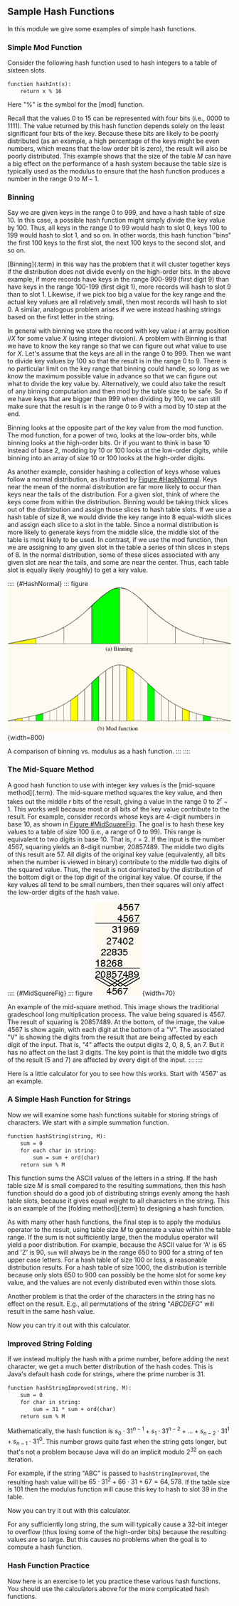 
## Sample Hash Functions

In this module we give some examples of simple hash functions.

### Simple Mod Function

Consider the following hash function used to hash integers to a table of
sixteen slots.

    function hashInt(x):
        return x % 16


Here "%" is the symbol for the [mod] function.

<inlineav id="hashFuncExCON1" src="Hashing/hashFuncExCON1.js" name="Hash Function Slideshow 1"/>

Recall that the values 0 to 15 can be represented with four bits (i.e.,
0000 to 1111). The value returned by this hash function depends solely
on the least significant four bits of the key. Because these bits are
likely to be poorly distributed (as an example, a high percentage of the
keys might be even numbers, which means that the low order bit is zero),
the result will also be poorly distributed. This example shows that the
size of the table $M$ can have a big effect on the performance of a hash
system because the table size is typically used as the modulus to ensure
that the hash function produces a number in the range 0 to $M-1$.

### Binning

Say we are given keys in the range 0 to 999, and have a hash table of
size 10. In this case, a possible hash function might simply divide the
key value by 100. Thus, all keys in the range 0 to 99 would hash to slot
0, keys 100 to 199 would hash to slot 1, and so on. In other words, this
hash function "bins" the first 100 keys to the first slot, the next
100 keys to the second slot, and so on.

[Binning]{.term} in this way has the problem
that it will cluster together keys if the distribution does not divide
evenly on the high-order bits. In the above example, if more records
have keys in the range 900-999 (first digit 9) than have keys in the
range 100-199 (first digit 1), more records will hash to slot 9 than to
slot 1. Likewise, if we pick too big a value for the key range and the
actual key values are all relatively small, then most records will hash
to slot 0. A similar, analogous problem arises if we were instead
hashing strings based on the first letter in the string.

<inlineav id="hashFuncExCON2" src="Hashing/hashFuncExCON2.js" name="Hash Function Slideshow 2"/>

In general with binning we store the record with key value $i$ at array
position $i/X$ for some value $X$ (using integer division). A problem
with Binning is that we have to know the key range so that we can figure
out what value to use for $X$. Let's assume that the keys are all in
the range 0 to 999. Then we want to divide key values by 100 so that the
result is in the range 0 to 9. There is no particular limit on the key
range that binning could handle, so long as we know the maximum possible
value in advance so that we can figure out what to divide the key value
by. Alternatively, we could also take the result of any binning
computation and then mod by the table size to be safe. So if we have
keys that are bigger than 999 when dividing by 100, we can still make
sure that the result is in the range 0 to 9 with a mod by 10 step at the
end.

Binning looks at the opposite part of the key value from the mod
function. The mod function, for a power of two, looks at the low-order
bits, while binning looks at the high-order bits. Or if you want to
think in base 10 instead of base 2, modding by 10 or 100 looks at the
low-order digits, while binning into an array of size 10 or 100 looks at
the high-order digits.

As another example, consider hashing a collection of keys whose values
follow a normal distribution, as illustrated by 
[Figure #HashNormal](#HashNormal). Keys near the mean
of the normal distribution are far more likely to occur than keys near
the tails of the distribution. For a given slot, think of where the keys
come from within the distribution. Binning would be taking thick slices
out of the distribution and assign those slices to hash table slots. If
we use a hash table of size 8, we would divide the key range into 8
equal-width slices and assign each slice to a slot in the table. Since a
normal distribution is more likely to generate keys from the middle
slice, the middle slot of the table is most likely to be used. In
contrast, if we use the mod function, then we are assigning to any given
slot in the table a series of thin slices in steps of 8. In the normal
distribution, some of these slices associated with any given slot are
near the tails, and some are near the center. Thus, each table slot is
equally likely (roughly) to get a key value.

:::: {#HashNormal}
::: figure
![Binning vs. Mod Function](images/HashNormal.png){width=800}

A comparison of binning vs. modulus as a hash function.
:::
::::

### The Mid-Square Method

A good hash function to use with integer key values is the
[mid-square method]{.term}. The mid-square
method squares the key value, and then takes out the middle $r$ bits of
the result, giving a value in the range 0 to $2^{r}-1$. This works well
because most or all bits of the key value contribute to the result. For
example, consider records whose keys are 4-digit numbers in base 10, as
shown in [Figure #MidSquareFig](#MidSquareFig).
The goal is to hash these key values to a table of size 100 (i.e., a
range of 0 to 99). This range is equivalent to two digits in base 10.
That is, $r = 2$. If the input is the number 4567, squaring yields an
8-digit number, 20857489. The middle two digits of this result are 57.
All digits of the original key value (equivalently, all bits when the
number is viewed in binary) contribute to the middle two digits of the
squared value. Thus, the result is not dominated by the distribution of
the bottom digit or the top digit of the original key value. Of course,
if the key values all tend to be small numbers, then their squares will
only affect the low-order digits of the hash value.

:::: {#MidSquareFig}
::: figure
![Mid-square method example](images/MidSquare.png){width=70}

An example of the mid-square method. This image shows the traditional
gradeschool long multiplication process. The value being squared is
4567. The result of squaring is 20857489. At the bottom, of the image,
the value 4567 is show again, with each digit at the bottom of a "V".
The associated "V" is showing the digits from the result that are
being affected by each digit of the input. That is, "4" affects the
output digits 2, 0, 8, 5, an 7. But it has no affect on the last 3
digits. The key point is that the middle two digits of the result (5 and
7) are affected by every digit of the input.
:::
::::

Here is a little calculator for you to see how this works. Start with
'4567' as an example.

<avembed id="MidSquare" src="Hashing/MidSquare.html" type="pe" name="Mid-Square Calculator"/>

### A Simple Hash Function for Strings

Now we will examine some hash functions suitable for storing strings of
characters. We start with a simple summation function.

    function hashString(string, M):
        sum = 0
        for each char in string:
            sum = sum + ord(char)
        return sum % M


This function sums the ASCII values of the letters in a string. If the
hash table size $M$ is small compared to the resulting summations, then
this hash function should do a good job of distributing strings evenly
among the hash table slots, because it gives equal weight to all
characters in the string. This is an example of the
[folding method]{.term} to designing a hash
function.

As with many other hash functions, the final step is to apply the
modulus operator to the result, using table size $M$ to generate a value
within the table range. If the sum is not sufficiently large, then the
modulus operator will yield a poor distribution. For example, because
the ASCII value for 'A' is 65 and 'Z' is 90, `sum` will always be in
the range 650 to 900 for a string of ten upper case letters. For a hash
table of size 100 or less, a reasonable distribution results. For a hash
table of size 1000, the distribution is terrible because only slots 650
to 900 can possibly be the home slot for some key value, and the values
are not evenly distributed even within those slots.

Another problem is that the order of the characters in the string has no
effect on the result. E.g., all permutations of the string "*ABCDEFG*"
will result in the same hash value.

Now you can try it out with this calculator.

<avembed id="StringSimple" src="Hashing/StringSimple.html" type="pe" name="Simple String Folding Calculator"/>

### Improved String Folding

If we instead multiply the hash with a prime number, before adding the
next character, we get a much better distribution of the hash codes.
This is Java's default hash code for strings, where the prime number is 31.

    function hashStringImproved(string, M):
        sum = 0
        for char in string:
            sum = 31 * sum + ord(char)
        return sum % M


Mathematically, the hash function is
$s_0\cdot 31^{n-1} + s_1\cdot 31^{n-2} + ... + s_{n-2}\cdot 31^1 + s_{n-1}\cdot 31^0$.
This number grows quite fast when the string gets longer, but that's
not a problem because Java will do an implicit modulo $2^{32}$ on each
iteration.

For example, if the string "ABC" is passed to `hashStringImproved`,
the resulting hash value will be
$65\cdot 31^2 + 66\cdot 31 + 67 = 64,578$. If the table size is 101 then
the modulus function will cause this key to hash to slot 39 in the
table.

Now you can try it out with this calculator.

<avembed id="StringSfold" src="Hashing/StringSfold.html" type="pe" name="Improved String Folding Calculator"/>

For any sufficiently long string, the sum will typically cause a 32-bit
integer to overflow (thus losing some of the high-order bits) because
the resulting values are so large. But this causes no problems when the
goal is to compute a hash function.

### Hash Function Practice

Now here is an exercise to let you practice these various hash
functions. You should use the calculators above for the more complicated
hash functions.

<avembed id="HashFuncFIBSumm" src="Hashing/HashFuncFIBSumm.html" type="ka" name="Hash Function Pick Slot Summary"/>

